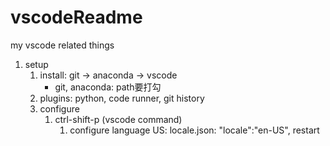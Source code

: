# vscodeReadme
my vscode related things

1. setup
    1. install: git -> anaconda -> vscode
        * git, anaconda: path要打勾
    1. plugins: python, code runner, git history
    1. configure
        1. ctrl-shift-p (vscode command)
            1. configure language US: locale.json: "locale":"en-US", restart
